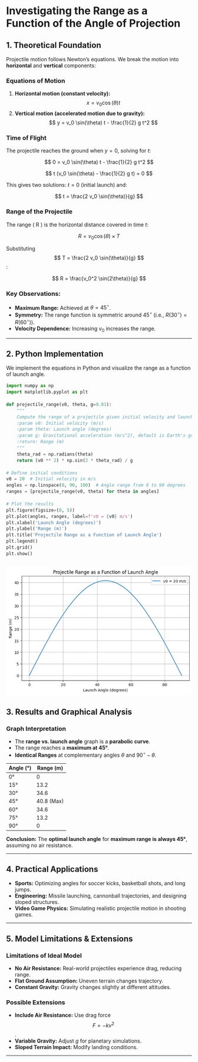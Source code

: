 # **Investigating the Range as a Function of the Angle of Projection**  

## **1. Theoretical Foundation**  

Projectile motion follows Newton’s equations. We break the motion into **horizontal** and **vertical** components:

### **Equations of Motion**
1. **Horizontal motion (constant velocity):**  
   $$
   x = v_0 \cos(\theta) t
   $$
2. **Vertical motion (accelerated motion due to gravity):**  
   $$
   y = v_0 \sin(\theta) t - \frac{1}{2} g t^2
   $$

### **Time of Flight**  
The projectile reaches the ground when $y = 0$, solving for $t$:

$$
0 = v_0 \sin(\theta) t - \frac{1}{2} g t^2
$$

$$
t (v_0 \sin(\theta) - \frac{1}{2} g t) = 0
$$

This gives two solutions: $t = 0$ (initial launch) and:

$$
t = \frac{2 v_0 \sin(\theta)}{g}
$$

### **Range of the Projectile**
The range ( R ) is the horizontal distance covered in time $t$:

$$
R = v_0 \cos(\theta) \times T
$$

Substituting $$ T = \frac{2 v_0 \sin(\theta)}{g} $$:

$$
R = \frac{v_0^2 \sin(2\theta)}{g}
$$

### **Key Observations:**
- **Maximum Range:** Achieved at $\theta = 45^\circ$.
- **Symmetry:** The range function is symmetric around $45^\circ$ (i.e., $R(30^\circ) = R(60^\circ)$).
- **Velocity Dependence:** Increasing $v_0$ increases the range.

---

## **2. Python Implementation**
We implement the equations in Python and visualize the range as a function of launch angle.

```python
import numpy as np
import matplotlib.pyplot as plt

def projectile_range(v0, theta, g=9.81):
    """
    Compute the range of a projectile given initial velocity and launch angle.
    :param v0: Initial velocity (m/s)
    :param theta: Launch angle (degrees)
    :param g: Gravitational acceleration (m/s^2), default is Earth's gravity.
    :return: Range (m)
    """
    theta_rad = np.radians(theta)
    return (v0 ** 2) * np.sin(2 * theta_rad) / g

# Define initial conditions
v0 = 20  # Initial velocity in m/s
angles = np.linspace(0, 90, 100)  # Angle range from 0 to 90 degrees
ranges = [projectile_range(v0, theta) for theta in angles]

# Plot the results
plt.figure(figsize=(8, 5))
plt.plot(angles, ranges, label=f'v0 = {v0} m/s')
plt.xlabel('Launch Angle (degrees)')
plt.ylabel('Range (m)')
plt.title('Projectile Range as a Function of Launch Angle')
plt.legend()
plt.grid()
plt.show()
```
![alt text](image.png)
---

## **3. Results and Graphical Analysis**  

### **Graph Interpretation**
- The **range vs. launch angle** graph is a **parabolic curve**.
- The range reaches a **maximum at 45°**.
- **Identical Ranges** at complementary angles $\theta$ and $90^\circ - \theta$.

| Angle (°) | Range (m) |
|-----------|----------|
| 0°        | 0        |
| 15°       | 13.2     |
| 30°       | 34.6     |
| 45°       | 40.8 (Max) |
| 60°       | 34.6     |
| 75°       | 13.2     |
| 90°       | 0        |

**Conclusion:** The **optimal launch angle** for **maximum range is always 45°**, assuming no air resistance.

---

## **4. Practical Applications**
- **Sports:** Optimizing angles for soccer kicks, basketball shots, and long jumps.
- **Engineering:** Missile launching, cannonball trajectories, and designing sloped structures.
- **Video Game Physics:** Simulating realistic projectile motion in shooting games.

---

## **5. Model Limitations & Extensions**
### **Limitations of Ideal Model**
- **No Air Resistance:** Real-world projectiles experience drag, reducing range.
- **Flat Ground Assumption:** Uneven terrain changes trajectory.
- **Constant Gravity:** Gravity changes slightly at different altitudes.

### **Possible Extensions**
- **Include Air Resistance:** Use drag force $$ F = -kv^2$$ .
- **Variable Gravity:** Adjust $g$ for planetary simulations.
- **Sloped Terrain Impact:** Modify landing conditions.

---
